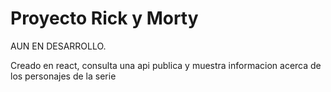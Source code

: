 # Proyecto Rick y Morty
AUN EN DESARROLLO.

Creado en react, consulta una api publica y muestra informacion acerca de los personajes de la serie
